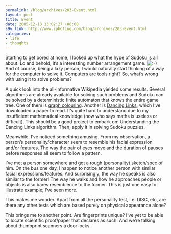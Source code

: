 ```yaml
--- 
permalink: /blog/archives/203-Event.html
layout: post
title: Event
date: 2005-12-13 13:02:27 +08:00
s9y_link: http://www.iphoting.com/blog/archives/203-Event.html
categories: 
- life
- thoughts
---
```

<p class="whiteline"><p>Starting to get bored at home, I looked up what the hype of Sudoku is all about. Lo and behold, it&#8217;s a interesting number arrangement game. <img src="http://static-s3.iphoting.com/blog/templates/default/img/emoticons/smile.png" alt=":-)" style="display: inline; vertical-align: bottom;" class="emoticon" /> And of course, being a lazy person, I would naturally start thinking of a way for the computer to solve it. Computers are tools right? So, what&#8217;s wrong with using it to solve problems?</p>
</p><p class="whiteline"><p>A quick look into the all-informative Wikipedia yielded some results. Several algorithms are already available for solving such problems and Sudoku can be solved by a deterministic finite automaton that knows the entire game tree. One of them is <a onclick="_gaq.push(['_trackPageview', '/extlink/en.wikipedia.org/wiki/Graph_coloring']);"  href="http://en.wikipedia.org/wiki/Graph_coloring">graph colouring</a>. Another is <a onclick="_gaq.push(['_trackPageview', '/extlink/en.wikipedia.org/wiki/Dancing_Links']);"  href="http://en.wikipedia.org/wiki/Dancing_Links">Dancing Links</a>, which I&#8217;ve downloaded a paper to read. It&#8217;s quite hard to understand due to my insufficient mathematical knowledge (now who says maths is useless or difficult). This should be a good project to embark on: Understanding the Dancing Links algorithm. Then, apply it in solving Sudoku puzzles.</p>
</p><p class="whiteline"><p>Meanwhile, I&#8217;ve noticed something amusing. From my observation, a person&#8217;s personality/character seem to resemble his facial expression and/or features. The way the pair of eyes move and the duration of pauses before responses all seem to follow a pattern.</p>
</p><p class="whiteline"><p>I&#8217;ve met a person somewhere and got a rough (personality) sketch/spec of him. On the bus one day, I happen to notice another person with similar facial expressions/features. And surprisingly, the way he speaks is also similar to the former! The way he walks and how he approaches people or objects is also bares resemblence to the former. This is just one easy to illustrate example; I&#8217;ve seen more.</p>
</p><p class="whiteline"><p>This makes me wonder. Apart from all the personality test, i.e. DISC, etc, are there any other tests which are based purely on physical appearance alone?</p>
</p><p class="break"><p>This brings me to another point. Are fingerprints unique? I&#8217;ve yet to be able to locate scientific proof/paper that declares as such. And we&#8217;re talking about thumbprint scanners a door locks.</p></p>
